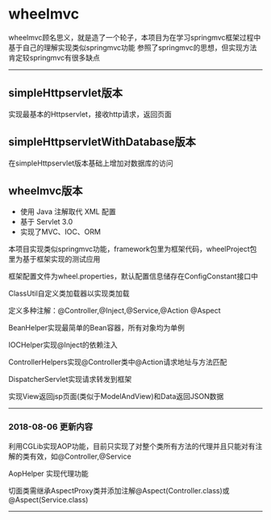 # wheelmvc

wheelmvc顾名思义，就是造了一个轮子，本项目为在学习springmvc框架过程中基于自己的理解实现类似springmvc功能
参照了springmvc的思想，但实现方法肯定较springmvc有很多缺点

---

## simpleHttpservlet版本
实现最基本的Httpservlet，接收http请求，返回页面
## simpleHttpservletWithDatabase版本
在simpleHttpservlet版本基础上增加对数据库的访问
## wheelmvc版本
- 使用 Java 注解取代 XML 配置
- 基于 Servlet 3.0
- 实现了MVC、IOC、ORM

本项目实现类似springmvc功能，framework包里为框架代码，wheelProject包里为基于框架实现的测试应用

框架配置文件为wheel.properties，默认配置信息储存在ConfigConstant接口中

ClassUtil自定义类加载器以实现类加载

定义多种注解：@Controller,@Inject,@Service,@Action @Aspect

BeanHelper实现最简单的Bean容器，所有对象均为单例

IOCHelper实现@Inject的依赖注入

ControllerHelpers实现@Controller类中@Action请求地址与方法匹配

DispatcherServlet实现请求转发到框架

实现View返回jsp页面(类似于ModelAndView)和Data返回JSON数据

---

### 2018-08-06 更新内容



利用CGLib实现AOP功能，目前只实现了对整个类所有方法的代理并且只能对有注解的类有效，如@Controller,@Service

AopHelper 实现代理功能 

切面类需继承AspectProxy类并添加注解@Aspect(Controller.class)或@Aspect(Service.class)

---

